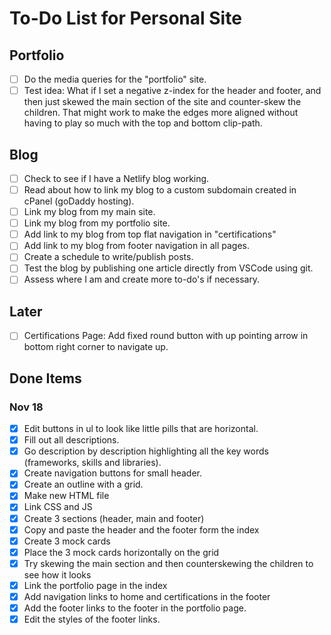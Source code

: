 # To-Do List for Personal Site

## Portfolio

- [ ] Do the media queries for the "portfolio" site.
- [ ] Test idea: What if I set a negative z-index for the header and footer,
    and then just skewed the main section of the site and counter-skew the
    children. That might work to make the edges more aligned without having to
    play so much with the top and bottom clip-path.

## Blog

- [ ] Check to see if I have a Netlify blog working.
- [ ] Read about how to link my blog to a custom subdomain created in cPanel
      (goDaddy hosting).
- [ ] Link my blog from my main site.
- [ ] Link my blog from my portfolio site.
- [ ] Add link to my blog from top flat navigation in "certifications"
- [ ] Add link to my blog from footer navigation in all pages.
- [ ] Create a schedule to write/publish posts.
- [ ] Test the blog by publishing one article directly from VSCode using git.
- [ ] Assess where I am and create more to-do's if necessary.

## Later

- [ ] Certifications Page: Add fixed round button with up pointing arrow in
      bottom right corner to navigate up.

## Done Items

### Nov 18

- [X] Edit buttons in ul to look like little pills that are horizontal.
- [X] Fill out all descriptions.
- [X] Go description by description highlighting all the key words
      (frameworks, skills and libraries).
- [X] Create navigation buttons for small header.
- [X] Create an outline with a grid.
- [X] Make new HTML file
- [X] Link CSS and JS
- [X] Create 3 sections (header, main and footer)
- [X] Copy and paste the header and the footer form the index
- [X] Create 3 mock cards
- [X] Place the 3 mock cards horizontally on the grid
- [X] Try skewing the main section and then counterskewing the children to
      see how it looks
- [X] Link the portfolio page in the index
- [X] Add navigation links to home and certifications in the footer
- [X] Add the footer links to the footer in the portfolio page.
- [X] Edit the styles of the footer links.

